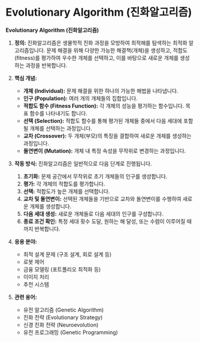 # Evolutionary Algorithm (진화알고리즘)

**Evolutionary Algorithm (진화알고리즘)**

1.  **정의:** 진화알고리즘은 생물학적 진화 과정을 모방하여 최적해를 탐색하는 최적화 알고리즘입니다. 문제 해결을 위해 다양한 가능한 해결책(개체)을 생성하고, 적합도(fitness)를 평가하여 우수한 개체를 선택하고, 이를 바탕으로 새로운 개체를 생성하는 과정을 반복합니다.

2.  **핵심 개념:**
    *   **개체 (Individual):** 문제 해결을 위한 하나의 가능한 해법을 나타냅니다.
    *   **인구 (Population):** 여러 개의 개체들의 집합입니다.
    *   **적합도 함수 (Fitness Function):** 각 개체의 성능을 평가하는 함수입니다. 목표 함수를 나타내기도 합니다.
    *   **선택 (Selection):** 적합도 함수를 통해 평가된 개체들 중에서 다음 세대에 포함될 개체를 선택하는 과정입니다.
    *   **교차 (Crossover):** 두 개체(부모)의 특징을 결합하여 새로운 개체를 생성하는 과정입니다.
    *   **돌연변이 (Mutation):** 개체 내 특정 속성을 무작위로 변경하는 과정입니다.

3.  **작동 방식:**
    진화알고리즘은 일반적으로 다음 단계로 진행됩니다.
    1.  **초기화:** 문제 공간에서 무작위로 초기 개체들의 인구를 생성합니다.
    2.  **평가:** 각 개체의 적합도를 평가합니다.
    3.  **선택:** 적합도가 높은 개체를 선택합니다.
    4.  **교차 및 돌연변이:** 선택된 개체들을 기반으로 교차와 돌연변이를 수행하여 새로운 개체를 생성합니다.
    5.  **다음 세대 생성:** 새로운 개체들로 다음 세대의 인구를 구성합니다.
    6.  **종료 조건 확인:** 특정 세대 횟수 도달, 원하는 해 달성, 또는 수렴이 이루어질 때까지 반복합니다.

4.  **응용 분야:**
    *   최적 설계 문제 (구조 설계, 회로 설계 등)
    *   로봇 제어
    *   금융 모델링 (포트폴리오 최적화 등)
    *   이미지 처리
    *   추천 시스템

5.  **관련 용어:**
    *   유전 알고리즘 (Genetic Algorithm)
    *   진화 전략 (Evolutionary Strategy)
    *   신경 진화 전략 (Neuroevolution)
    *   유전 프로그래밍 (Genetic Programming)
